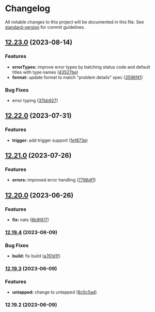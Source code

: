# Changelog

All notable changes to this project will be documented in this file. See [standard-version](https://github.com/conventional-changelog/standard-version) for commit guidelines.

## [12.23.0](https://github.com/untapped-solutions/baddie/compare/v12.22.0...v12.23.0) (2023-08-14)


### Features

* **errorTypes:** improve error types by batching status code and default titles with type names ([43527be](https://github.com/untapped-solutions/baddie/commit/43527be8b66d32b8ae745fb83e605814f31a7e0c))
* **format:** update format to match "problem details" spec ([3596f41](https://github.com/untapped-solutions/baddie/commit/3596f417c2cd033f21299b4717d8fd9a7a2e77f5))


### Bug Fixes

* error typing ([37bb927](https://github.com/untapped-solutions/baddie/commit/37bb927935d9db8089f50b11acbf66b9756a2220))

## [12.22.0](https://github.com/untapped-solutions/baddie/compare/v12.21.0...v12.22.0) (2023-07-31)


### Features

* **trigger:** add trigger support ([1e1873e](https://github.com/untapped-solutions/baddie/commit/1e1873e7720f2960ddbee8c20ec6f8c2fe0d0dee))

## [12.21.0](https://github.com/untapped-solutions/baddie/compare/v12.20.0...v12.21.0) (2023-07-26)


### Features

* **errors:** improved error handling ([7796df1](https://github.com/untapped-solutions/baddie/commit/7796df1fa09bfc2a68b09173877ccaee1bcd5520))

## [12.20.0](https://github.com/untapped-solutions/baddie/compare/v12.19.4...v12.20.0) (2023-06-26)


### Features

* **fix:** nats ([8b9f417](https://github.com/untapped-solutions/baddie/commit/8b9f4170a5e8d86ca02e9169ee495a1c16dfc4b0))

### [12.19.4](https://github.com/untapped-solutions/baddie/compare/v12.19.3...v12.19.4) (2023-06-09)


### Bug Fixes

* **build:** fix build ([a761d1f](https://github.com/untapped-solutions/baddie/commit/a761d1f25711d43b639a2d5eca74eafe3068253a))

### [12.19.3](https://github.com/untapped-solutions/baddie/compare/v12.19.2...v12.19.3) (2023-06-09)


### Features

* **untapped:** change to untapped ([8c0c5ad](https://github.com/untapped-solutions/baddie/commit/8c0c5ad6175cf41593af3440fd77bdb86d714db7))

### 12.19.2 (2023-06-09)
